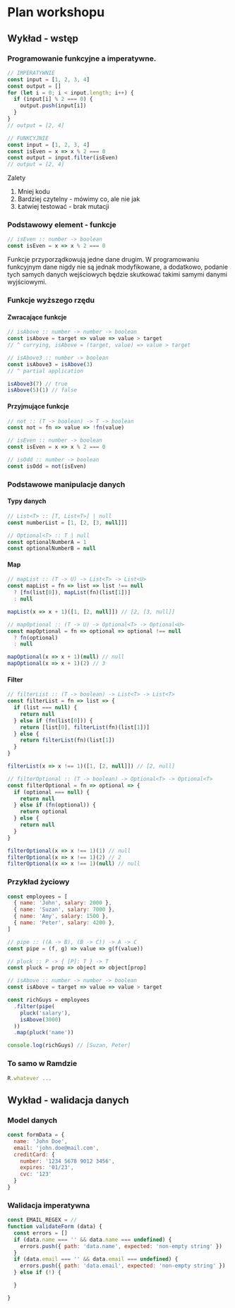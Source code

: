 Plan workshopu
==============

Wykład - wstęp
--------------

### Programowanie funkcyjne a imperatywne.

```javascript
// IMPERATYWNIE
const input = [1, 2, 3, 4]
const output = []
for (let i = 0; i < input.length; i++) {
  if (input[i] % 2 === 0) {
    output.push(input[i])
  }
}
// output = [2, 4]
```

```javascript
// FUNKCYJNIE
const input = [1, 2, 3, 4]
const isEven = x => x % 2 === 0
const output = input.filter(isEven)
// output = [2, 4]
```

Zalety
1. Mniej kodu
2. Bardziej czytelny - mówimy co, ale nie jak
3. Łatwiej testować - brak mutacji

### Podstawowy element - funkcje

```javascript
// isEven :: number -> boolean
const isEven = x => x % 2 === 0
```

Funkcje przyporządkowują jedne dane drugim. W programowaniu
funkcyjnym dane nigdy nie są jednak modyfikowane, a dodatkowo,
podanie tych samych danych wejściowych będzie skutkować takimi
samymi danymi wyjściowymi.

### Funkcje wyższego rzędu

#### Zwracające funkcje

```javascript
// isAbove :: number -> number -> boolean
const isAbove = target => value => value > target
// ^ currying, isAbove = (target, value) => value > target

// isAbove3 :: number -> boolean
const isAbove3 = isAbove(3)
// ^ partial application

isAbove3(7) // true
isAbove(5)(1) // false
```

#### Przyjmujące funkcje

```javascript
// not :: (T -> boolean) -> T -> boolean
const not = fn => value => !fn(value)

// isEven :: number -> boolean
const isEven = x => x % 2 === 0

// isOdd :: number -> boolean
const isOdd = not(isEven)
```

### Podstawowe manipulacje danych

#### Typy danych

```typescript
// List<T> :: [T, List<T>] | null
const numberList = [1, [2, [3, null]]]

// Optional<T> :: T | null
const optionalNumberA = 1
const optionalNumberB = null
```

#### Map

```javascript
// mapList :: (T -> U) -> List<T> -> List<U>
const mapList = fn => list => list !== null
  ? [fn(list[0]), mapList(fn)(list[1])]
  : null

mapList(x => x + 1)([1, [2, null]]) // [2, [3, null]]

// mapOptional :: (T -> U) -> Optional<T> -> Optional<U>
const mapOptional = fn => optional => optional !== null
  ? fn(optional)
  : null

mapOptional(x => x + 1)(null) // null
mapOptional(x => x + 1)(2) // 3
```

#### Filter

```javascript
// filterList :: (T -> boolean) -> List<T> -> List<T>
const filterList = fn => list => {
  if (list === null) {
    return null
  } else if (fn(list[0])) {
    return [list[0], filterList(fn)(list[1])]
  } else {
    return filterList(fn)(list[1])
  }
}

filterList(x => x !== 1)([1, [2, null]]) // [2, null]

// filterOptional :: (T -> boolean) -> Optional<T> -> Optional<T>
const filterOptional = fn => optional => {
  if (optional === null) {
    return null
  } else if (fn(optional)) {
    return optional
  } else {
    return null
  }
}

filterOptional(x => x !== 1)(1) // null
filterOptional(x => x !== 1)(2) // 2
filterOptional(x => x !== 1)(null) // null
```

### Przykład życiowy

```javascript
const employees = [
  { name: 'John', salary: 2000 },
  { name: 'Suzan', salary: 7000 },
  { name: 'Amy', salary: 1500 },
  { name: 'Peter', salary: 4200 },
]

// pipe :: ((A -> B), (B -> C)) -> A -> C
const pipe = (f, g) => value => g(f(value))

// pluck :: P -> { [P]: T } -> T
const pluck = prop => object => object[prop]

// isAbove :: number -> number -> boolean
const isAbove = target => value => value > target

const richGuys = employees
  .filter(pipe(
    pluck('salary'),
    isAbove(3000)
  ))
  .map(pluck('name'))

console.log(richGuys) // [Suzan, Peter]
```

### To samo w Ramdzie

```javascript
R.whatever ...
```

Wykład - walidacja danych
-------------------------

### Model danych

```javascript
const formData = {
  name: 'John Doe',
  email: 'john.doe@mail.com',
  creditCard: {
    number: '1234 5678 9012 3456',
    expires: '01/23',
    cvc: '123'
  }
}
```

### Walidacja imperatywna

```javascript
const EMAIL_REGEX = //
function validateForm (data) {
  const errors = []
  if (data.name === '' && data.name === undefined) {
    errors.push({ path: 'data.name', expected: 'non-empty string' })
  }
  if (data.email === '' && data.email === undefined) {
    errors.push({ path: 'data.email', expected: 'non-empty string' })
  } else if (!) {

  }

}
